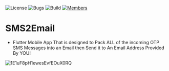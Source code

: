 ![License](https://img.shields.io/badge/license-BSD--3-orange) ![Bugs](https://img.shields.io/badge/bugs-0%20open-brightgreen) ![Build](https://img.shields.io/badge/Build-passing-brightgreen?logo=github) [![Members](https://img.shields.io/discord/750034898680807434?label=members&logo=discord&color=7289da)](https://discord.gg/CHZea8zvBG)


# SMS2Email

- Flutter Mobile App That is designed to Pack ALL of the incoming OTP SMS Messages into an Email then Send it to An Email Address Provided By YOU!


![1E1uF8pH1ewesEvfEOuX0RQ](https://github.com/user-attachments/assets/910ca1b3-02f8-4ae5-9025-64799e55df34)
